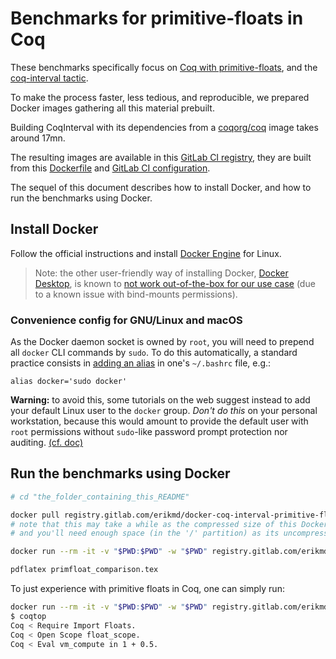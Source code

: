 # Benchmarks for primitive-floats in Coq

These benchmarks specifically focus on
[Coq with primitive-floats](https://coq.github.io/doc/master/refman/language/core/primitive.html#primitive-floats), and the [coq-interval tactic](https://gitlab.inria.fr/coqinterval/interval).

To make the process faster, less tedious, and reproducible, we
prepared Docker images gathering all this material prebuilt.

Building CoqInterval with its dependencies
from a [coqorg/coq](https://hub.docker.com/r/coqorg/coq) image takes around 17mn.

The resulting images are available in this
[GitLab CI registry](https://gitlab.com/erikmd/docker-coq-interval-primitive-floats/container_registry),
they are built from this
[Dockerfile](https://gitlab.com/erikmd/docker-coq-interval-primitive-floats/-/blob/2.0/Dockerfile)
and [GitLab CI configuration](https://gitlab.com/erikmd/docker-coq-interval-primitive-floats/-/blob/2.0/.gitlab-ci.yml).

The sequel of this document describes how to install Docker, and how
to run the benchmarks using Docker.

## Install Docker

Follow the official instructions and install [Docker Engine](https://docs.docker.com/engine/install/#server) for Linux.

> Note: the other user-friendly way of installing Docker, [Docker Desktop](https://docs.docker.com/get-docker/#supported-platforms), is known to [not work out-of-the-box for our use case](https://forums.docker.com/t/bind-mount-permissions-unexpected-mounting-as-root-root/129328/4) (due to a known issue with bind-mounts permissions).

### Convenience config for GNU/Linux and macOS

As the Docker daemon socket is owned by `root`, you will need to
prepend all `docker` CLI commands by `sudo`.
To do this automatically, a standard practice consists in
[adding an alias](https://stackoverflow.com/a/65956808/9164010)
in one's `~/.bashrc` file, e.g.:

    alias docker='sudo docker'

**Warning:** to avoid this, some tutorials on the web suggest instead
to add your default Linux user to the `docker` group. *Don't do this*
on your personal workstation, because this would amount to provide the
default user with `root` permissions without `sudo`-like password
prompt protection nor auditing.
[(cf. doc)](https://docs.docker.com/engine/security/security/#docker-daemon-attack-surface)

## Run the benchmarks using Docker

```bash
# cd "the_folder_containing_this_README"

docker pull registry.gitlab.com/erikmd/docker-coq-interval-primitive-floats/master_coq-8.15-interval-4.5.2
# note that this may take a while as the compressed size of this Docker image is 820 MB,
# and you'll need enough space (in the '/' partition) as its uncompressed size is 2.55 GB.

docker run --rm -it -v "$PWD:$PWD" -w "$PWD" registry.gitlab.com/erikmd/docker-coq-interval-primitive-floats/master_coq-8.15-interval-4.5.2 make

pdflatex primfloat_comparison.tex
```

To just experience with primitive floats in Coq, one can simply run:

```bash
docker run --rm -it -v "$PWD:$PWD" -w "$PWD" registry.gitlab.com/erikmd/docker-coq-interval-primitive-floats/master_coq-8.15-interval-4.5.2
$ coqtop
Coq < Require Import Floats.
Coq < Open Scope float_scope.
Coq < Eval vm_compute in 1 + 0.5.
```
